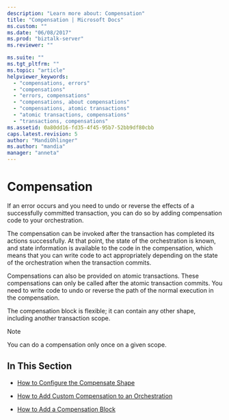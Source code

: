 ```yaml
---
description: "Learn more about: Compensation"
title: "Compensation | Microsoft Docs"
ms.custom: ""
ms.date: "06/08/2017"
ms.prod: "biztalk-server"
ms.reviewer: ""

ms.suite: ""
ms.tgt_pltfrm: ""
ms.topic: "article"
helpviewer_keywords: 
  - "compensations, errors"
  - "compensations"
  - "errors, compensations"
  - "compensations, about compensations"
  - "compensations, atomic transactions"
  - "atomic transactions, compensations"
  - "transactions, compensations"
ms.assetid: 0a80dd16-fd35-4f45-95b7-52bb9df80cbb
caps.latest.revision: 5
author: "MandiOhlinger"
ms.author: "mandia"
manager: "anneta"
---
```

# Compensation
If an error occurs and you need to undo or reverse the effects of a successfully committed transaction, you can do so by adding compensation code to your orchestration.  
  
 The compensation can be invoked after the transaction has completed its actions successfully. At that point, the state of the orchestration is known, and state information is available to the code in the compensation, which means that you can write code to act appropriately depending on the state of the orchestration when the transaction commits.  
  
 Compensations can also be provided on atomic transactions. These compensations can only be called after the atomic transaction commits. You need to write code to undo or reverse the path of the normal execution in the compensation.  
  
 The compensation block is flexible; it can contain any other shape, including another transaction scope.  
  
> [!NOTE]
>  You can do a compensation only once on a given scope.  
  
## In This Section  
  
-   [How to Configure the Compensate Shape](../core/how-to-configure-the-compensate-shape.md)  
  
-   [How to Add Custom Compensation to an Orchestration](../core/how-to-add-custom-compensation-to-an-orchestration.md)  
  
-   [How to Add a Compensation Block](../core/how-to-add-a-compensation-block.md)
